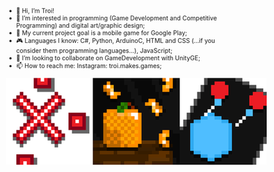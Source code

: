 - 👋 Hi, I’m Troi!
- 👀 I’m interested in programming (Game Development and Competitive Programming) and digital art/graphic design;
- 🌱 My current project goal is a mobile game for Google Play;
- 🎮 Languages I know: C#, Python, ArduinoC, HTML and CSS (...if you consider them programming languages...), JavaScript;
- 💞️ I’m looking to collaborate on GameDevelopment with UnityGE;
- 📫 How to reach me: Instagram: troi.makes.games;

<div style="display: flex;">
    <img src="Pictures/RektItLogo%5FOneD%5F700.png" alt="RektIt Logo" width="200"/>
    <img src="Pictures/BTStemLogo%5F700.png" alt="BTStem Logo" width="200"/>
    <img src="Pictures/CanvasChaosLogo%5F700.png" alt="CanvasChaos Logo" width="200"/>
</div>

<!-- [![Top Langs](https://github-readme-stats.vercel.app/api/top-langs/?username=TroiGDev)](https://github.com/anuraghazra/github-readme-stats) -->

